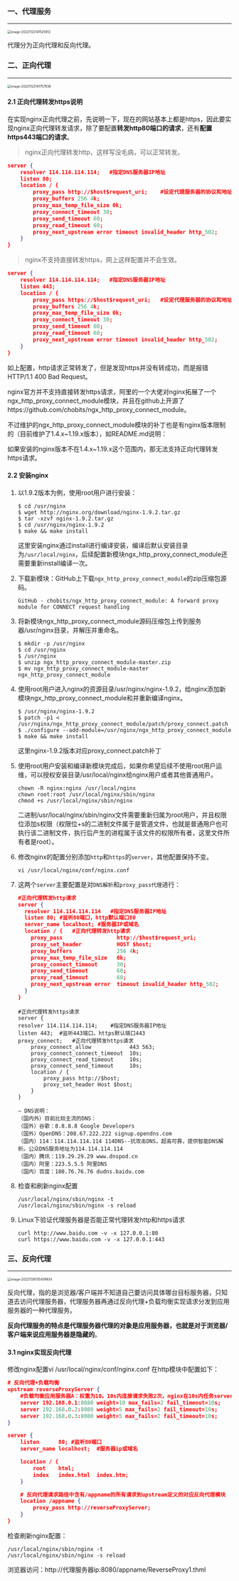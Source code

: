 ### 一、代理服务

---

<img src="img/image-20221122141525912.png" alt="image-20221122141525912" style="zoom: 50%;" />

代理分为正向代理和反向代理。



### 二、正向代理

---

<img src="img/image-20221122141757838.png" alt="image-20221122141757838" style="zoom:50%;" />

#### 2.1 正向代理转发https说明

在实现nginx正向代理之前，先说明一下，现在的网站基本上都是https，因此要实现nginx正向代理转发请求，除了要配置**转发http80端口的请求**，还有**配置https443端口的请求**。

>nginx正向代理转发http，这样写没毛病，可以正常转发。

```json
server {
	resolver 114.114.114.114;	#指定DNS服务器IP地址
	listen 80;
	location / {
		proxy_pass http://$host$request_uri;	#设定代理服务器的协议和地址
		proxy_buffers 256 4k;
		proxy_max_temp_file_size 0k;
		proxy_connect_timeout 30;
		proxy_send_timeout 60;
		proxy_read_timeout 60;
		proxy_next_upstream error timeout invalid_header http_502;
	}
}
```

>nginx不支持直接转发https，网上这样配置并不会生效。

```json
server {
	resolver 114.114.114.114;	#指定DNS服务器IP地址
	listen 443;
	location / {
		proxy_pass https://$host$request_uri;	#设定代理服务器的协议和地址
		proxy_buffers 256 4k;
		proxy_max_temp_file_size 0k;
		proxy_connect_timeout 30;
		proxy_send_timeout 60;
		proxy_read_timeout 60;
		proxy_next_upstream error timeout invalid_header http_502;
	}
}
```

如上配置，http请求正常转发了，但是发现https并没有转成功，而是报错HTTP/1.1 400 Bad Request。

nginx官方并不支持直接转发https请求，阿里的一个大佬对nginx拓展了一个ngx_http_proxy_connect_module模块，并且在github上开源了https://github.com/chobits/ngx_http_proxy_connect_module。

不过维护的ngx_http_proxy_connect_module模块的补丁也是有nginx版本限制的（目前维护了1.4.x~1.19.x版本），如README.md说明：

如果安装的nginx版本不在1.4.x~1.19.x这个范围内，那无法支持正向代理转发https请求。

#### 2.2 安装nginx

1. 以1.9.2版本为例，使用root用户进行安装：

   ```shell
   $ cd /usr/nginx
   $ wget http://nginx.org/download/nginx-1.9.2.tar.gz
   $ tar -xzvf nginx-1.9.2.tar.gz
   $ cd /usr/nginx/nginx-1.9.2
   $ make && make install
   ```

   这里安装nginx通过install进行编译安装，编译后默认安装目录为`/usr/local/nginx`，后续配置新模块ngx_http_proxy_connect_module还需要重新install编译一次。

2. 下载新模块：GitHub上下载`ngx_http_proxy_connect_module`的zip压缩包源码。

   ```shell
   GitHub - chobits/ngx_http_proxy_connect_module: A forward proxy module for CONNECT request handling
   ```

3. 将新模块ngx_http_proxy_connect_module源码压缩包上传到服务器/usr/nginx目录，并解压并重命名。

   ```shell
   $ mkdir -p /usr/nginx
   $ cd /usr/nginx
   $ /usr/nginx
   $ unzip ngx_http_proxy_connect_module-master.zip
   $ mv ngx_http_proxy_connect_module-master ngx_http_proxy_connect_module
   ```

4. 使用root用户进入nginx的资源目录/usr/nginx/nginx-1.9.2，给nginx添加新模块ngx_http_proxy_connect_module和并重新编译nginx。

   ```shell
   $ /usr/nginx/nginx-1.9.2
   $ patch -p1 < /usr/nginx/ngx_http_proxy_connect_module/patch/proxy_connect.patch
   $ ./configure --add-module=/usr/nginx/ngx_http_proxy_connect_module
   $ make && make install
   ```

   这里nginx-1.9.2版本对应proxy_connect.patch补丁

5. 使用root用户安装和编译新模块完成后，如果你希望后续不使用root用户运维，可以授权安装目录/usr/local/nginx给nginx用户或者其他普通用户。

   ```shell
   chown -R nginx:nginx /usr/local/nginx
   chown root:root /usr/local/nginx/sbin/nginx
   chmod +s /usr/local/nginx/sbin/nginx
   ```

   二进制/usr/local/nginx/sbin/nginx文件需要重新归属为root用户，并且权限位添加s权限（权限位+s的二进制文件属于是管道文件，也就是普通用户也可执行该二进制文件，执行后产生的进程属于该文件的权限所有者，这里文件所有者是root）。

6. 修改nginx的配置分别添加`http`和`https`的`server`，其他配置保持不变。

   ```shell
   vi /usr/local/nginx/conf/nginx.conf
   ```

7. 这两个`server`主要配置是对`DNS解析`和`proxy_pass代理`进行：

   ```json
   #正向代理转发http请求
   server {
     resolver 114.114.114.114	#指定DNS服务器IP地址
     listen 80;	#监听80端口，http默认端口80
     server_name localhost;	#服务器IP或域名
     location / {	#正向代理转发http请求
       proxy_pass                 http://$host$request_uri;
       proxy_set_header           HOST $host;
       proxy_buffers              256 4k;
       proxy_max_temp_file_size   0k;
       proxy_connect_timeout      30;
       proxy_send_timeout         60;
       proxy_read_timeout         60;
       proxy_next_upstream error  timeout invalid_header http_502;
     }
   }
   ```

   ```shell
   #正向代理转发https请求
   server {
   resolver 114.114.114.114;	#指定DNS服务器IP地址
   listen 443;	#监听443端口，https默认端口443
   proxy_connect;	#正向代理转发https请求
       proxy_connect_allow            443 563;
       proxy_connect_connect_timeout  10s;
       proxy_connect_read_timeout     10s;
       proxy_connect_send_timeout     10s;
       location / {
           proxy_pass http://$host;
           proxy_set_header Host $host;
       }
   }
   ```

   ```
   – DNS说明：
   （国内外）目前比较主流的DNS：
   （国外）谷歌：8.8.8.8 Google Developers
   （国外）OpenDNS：208.67.222.222 signup.opendns.com
   （国内）114：114.114.114.114 114DNS--抗攻击DNS，超高可靠，提供智能DNS解析。公众DNS服务地址为114.114.114.114
   （国内）腾讯：119.29.29.29 www.dnspod.cn
   （国内）阿里：223.5.5.5 阿里DNS
   （国内）百度：180.76.76.76 dudns.baidu.com
   ```

8. 检查和刷新nginx配置

   ```shell
   /usr/local/nginx/sbin/nginx -t
   /usr/local/nginx/sbin/nginx -s reload
   ```

9. Linux下验证代理服务器是否能正常代理转发http和https请求

   ```shell
   curl http://www.baidu.com -v -x 127.0.0.1:80
   curl https://www.baidu.com -v -x 127.0.0.1:443
   ```



### 三、反向代理

---

<img src="img/image-20221126135409934.png" alt="image-20221126135409934" style="zoom:50%;" />

反向代理，指的是浏览器/客户端并不知道自己要访问具体哪台目标服务器，只知道去访问代理服务器，代理服务器再通过反向代理+负载均衡实现请求分发到应用服务器的一种代理服务。 

**反向代理服务的特点是代理服务器代理的对象是应用服务器，也就是对于浏览器/客户端来说应用服务器是隐藏的**。

#### 3.1 nginx实现反向代理

修改nginx配置vi /usr/local/nginx/conf/nginx.conf 在http模块中配置如下：

```json
# 反向代理+负载均衡
upstream reverseProxyServer {
	#负载均衡应用服务器A：权重为10。10s内连接请求失败2次，nginx在10s内任务server是不可用的，将不再发送请求给这台服务器
	server 192.168.0.1:8080 weight=10 max_fails=2 fail_timeout=10s;
	server 192.168.0.2:8080 weight=5 max_fails=2 fail_timeout=10s;
	server 192.168.0.3:8080 weight=5 max_fails=2 fail_timeout=10s;
}

server {
	listen		80;	#监听80端口
	server_name	localhost;	#服务器ip或域名

	location / {
		root 	html;
		index	index.html	index.htm;
	}

	# 反向代理请求路径中含有/appname的所有请求到upstream定义的对应反向代理模块
	location /appname {
		proxy_pass http://reverseProxyServer;
	}
}
```

检查刷新nginx配置：

```shell
/usr/local/nginx/sbin/nginx -t
/usr/local/nginx/sbin/nginx -s reload
```

浏览器访问：http://代理服务器ip:8080/appname/ReverseProxy1.thml